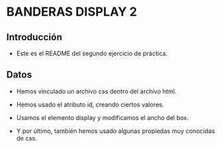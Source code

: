 # BANDERAS DISPLAY 2

## Introducción

- Este es el README del segundo ejercicio de práctica.

## Datos

- Hemos vinculado un archivo css dentro del archivo html.

- Hemos usado el atributo id, creando ciertos valores.

- Usamos el elemento display y modificamos el ancho del box.

- Y por último, también hemos usado algunas propiedas muy conocidas de css.
